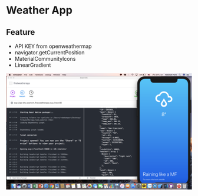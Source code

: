 # Weather App

## Feature

- API KEY from openweathermap
- navigator.getCurrentPosition
- MaterialCommunityIcons
- LinearGradient

![Weather_App Screen Shot](/assets/weather_App.png?raw=true "Optional Title")
